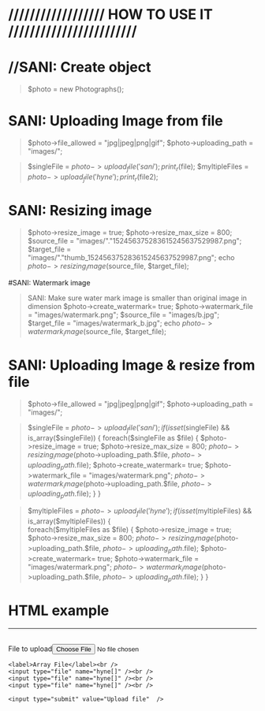 # ////////////////// HOW TO USE IT ////////////////////////
# //SANI: Create object

> $photo = new  Photographs();

# SANI: Uploading Image from file
> $photo->file_allowed 	= "jpg|jpeg|png|gif";
> $photo->uploading_path 	= "images/";

> $singleFile    = $photo->upload_file('sani'); print_r($file);
> $myltipleFiles = $photo->upload_file('hyne'); print_r($file2);

# SANI: Resizing image
> $photo->resize_image    = true;
> $photo->resize_max_size = 800;
> $source_file 			= "images/"."152456375283615245637529987.png";
> $target_file            = "images/"."thumb_152456375283615245637529987.png";
> echo $photo->resizing_image($source_file, $target_file);

#SANI: Watermark image
> SANI: Make sure water mark image is smaller than original image in dimension
> $photo->create_watermark= true;
> $photo->watermark_file  = "images/watermark.png";
> $source_file 			= "images/b.jpg";
> $target_file            = "images/watermark_b.jpg";
> echo $photo->watermark_image($source_file, $target_file);


# SANI: Uploading Image & resize from file
> $photo->file_allowed 	= "jpg|jpeg|png|gif";
> $photo->uploading_path 	= "images/";

> $singleFile    = $photo->upload_file('sani'); 
> if(isset($singleFile) && is_array($singleFile))
> {	
> 	foreach($singleFile as $file)
> 	{
> 		$photo->resize_image    = true;
> 		$photo->resize_max_size = 800;
> 		$photo->resizing_image($photo->uploading_path.$file, $photo->uploading_path.$file);
> 		$photo->create_watermark= true;
> 		$photo->watermark_file  = "images/watermark.png";
> 		$photo->watermark_image($photo->uploading_path.$file, $photo->uploading_path.$file);
> 	}
> }

> $myltipleFiles = $photo->upload_file('hyne'); 
> if(isset($myltipleFiles) && is_array($myltipleFiles))
> {   
> 	foreach($myltipleFiles as $file)
> 	{
> 		$photo->resize_image    = true;
> 		$photo->resize_max_size = 800;
> 		$photo->resizing_image($photo->uploading_path.$file, $photo->uploading_path.$file);
> 		$photo->create_watermark= true;
> 		$photo->watermark_file  = "images/watermark.png";
> 		$photo->watermark_image($photo->uploading_path.$file, $photo->uploading_path.$file);
> 	}
> }

# HTML example
<hr />
<br />
<form enctype="multipart/form-data" method="post">
	<label>File to upload</label><input type="file" name="sani" /><br />
    
    <label>Array File</label><br />
    <input type="file" name="hyne[]" /><br />
    <input type="file" name="hyne[]" /><br />
    <input type="file" name="hyne[]" /><br />
    
    <input type="submit" value="Upload file"  />
</form>
